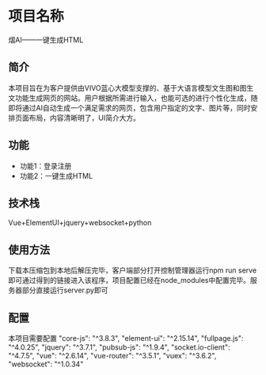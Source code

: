 # 项目名称
熠AI——一键生成HTML

## 简介
本项目旨在为客户提供由VIVO蓝心大模型支撑的、基于大语言模型文生图和图生文功能生成网页的网站。用户根据所需进行输入，也能可选的进行个性化生成，随即将通过AI自动生成一个满足需求的网页，包含用户指定的文字、图片等，同时安排页面布局，内容清晰明了，UI简介大方。
## 功能

- 功能1：登录注册
- 功能2：一键生成HTML

## 技术栈
Vue+ElementUI+jquery+websocket+python

## 使用方法
下载本压缩包到本地后解压完毕，客户端部分打开控制管理器运行npm run serve即可通过得到的链接进入该程序，项目配置已经在node_modules中配置完毕。服务器部分直接运行server.py即可

## 配置
本项目需要配置
    "core-js": "^3.8.3",
    "element-ui": "^2.15.14",
    "fullpage.js": "^4.0.25",
    "jquery": "^3.7.1",
    "pubsub-js": "^1.9.4",
    "socket.io-client": "^4.7.5",
    "vue": "^2.6.14",
    "vue-router": "^3.5.1",
    "vuex": "^3.6.2",
    "websocket": "^1.0.34"

